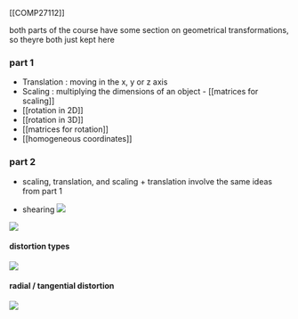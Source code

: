 [[COMP27112]]

both parts of the course have some section on geometrical transformations, so theyre both just kept here

### part 1
- Translation : moving in the x, y or z axis
- Scaling : multiplying the dimensions of an object - [[matrices for scaling]]
- [[rotation in 2D]]
- [[rotation in 3D]] 
- [[matrices for rotation]]
- [[homogeneous coordinates]]

### part 2
- scaling, translation, and scaling + translation involve the same ideas from part 1

- shearing
![](https://i.imgur.com/Ut2txHo.png)

![](https://i.imgur.com/Jus5n5Z.png)

#### distortion types
![](https://i.imgur.com/YDECoPj.png)

#### radial / tangential distortion
![](https://i.imgur.com/Urlrba9.png)
